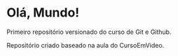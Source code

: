 # Olá, Mundo!
 Primeiro repositório versionado do curso de Git e Github.

 Repositório criado baseado na aula do CursoEmVideo.